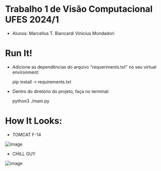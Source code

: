 # Trabalho 1 de Visão Computacional UFES 2024/1

- Alunos:     Marcellus T. Biancardi     Vinicius Mondadori

# Run It!

- Adicione as dependências do arquivo "requeriments.txt" no seu virtual environment:

    pip install -r requirements.txt
  
- Dentro do diretório do projeto, faça no terminal:

    python3 ./main.py

# How It Looks:

- TOMCAT F-14
  
![image](https://github.com/user-attachments/assets/478b2994-d7ee-4cdb-ad54-8a2cd69cb492)

- CHILL GUY

![image](https://github.com/user-attachments/assets/50a0b4b6-d6cc-4d16-a4a8-49b1431c9e82)


